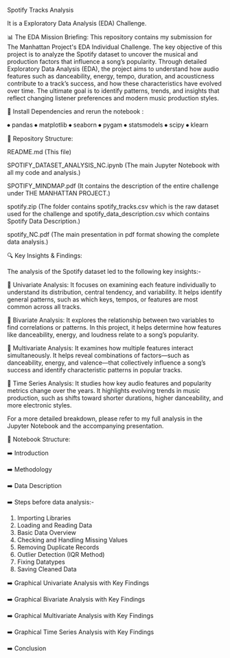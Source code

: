 Spotify Tracks Analysis

It is a Exploratory Data Analysis (EDA) Challenge.

📊 The EDA Mission Briefing: This repository contains my submission for The Manhattan Project's EDA Individual Challenge. The key objective of this project is to analyze the Spotify dataset to uncover the musical and production factors that influence a song’s popularity. Through detailed Exploratory Data Analysis (EDA), the project aims to understand how audio features such as danceability, energy, tempo, duration, and acousticness contribute to a track’s success, and how these characteristics have evolved over time. The ultimate goal is to identify patterns, trends, and insights that reflect changing listener preferences and modern music production styles.


🚀 Install Dependencies and rerun the notebook :

⦁	pandas
⦁	matplotlib
⦁	seaborn
⦁	pygam
⦁	statsmodels
⦁	scipy
⦁	klearn


📁 Repository Structure:

README.md (This file)

SPOTIFY_DATASET_ANALYSIS_NC.ipynb (The main Jupyter Notebook with all my code and analysis.)

SPOTIFY_MINDMAP.pdf (It contains the description of the entire challenge under THE MANHATTAN PROJECT.)

spotify.zip (The folder contains spotify_tracks.csv which is the raw dataset used for the challenge and spotify_data_description.csv which contains Spotify Data Description.)

spotify_NC.pdf (The main presentation in pdf format showing the complete data analysis.)


🔍 Key Insights & Findings:

The analysis of the Spotify dataset led to the following key insights:-

🔹 Univariate Analysis: It focuses on examining each feature individually to understand its distribution, central tendency, and variability. It helps identify general patterns, such as which keys, tempos, or features are most common across all tracks.

🔹 Bivariate Analysis: It explores the relationship between two variables to find correlations or patterns. In this project, it helps determine how features like danceability, energy, and loudness relate to a song’s popularity.

🔹 Multivariate Analysis: It examines how multiple features interact simultaneously. It helps reveal combinations of factors—such as danceability, energy, and valence—that collectively influence a song’s success and identify characteristic patterns in popular tracks.

🔹 Time Series Analysis: It studies how key audio features and popularity metrics change over the years. It highlights evolving trends in music production, such as shifts toward shorter durations, higher danceability, and more electronic styles.

For a more detailed breakdown, please refer to my full analysis in the Jupyter Notebook and the accompanying presentation.


📒 Notebook Structure:

➡️ Introduction

➡️ Methodology

➡️ Data Description

➡️ Steps before data analysis:-
1.	 Importing Libraries
2.	 Loading and Reading Data
3.	 Basic Data Overview
4.	 Checking and Handling Missing Values
5.	 Removing Duplicate Records
6.	 Outlier Detection (IQR Method)
7.	 Fixing Datatypes
8.	 Saving Cleaned Data

➡️ Graphical Univariate Analysis with Key Findings

➡️ Graphical Bivariate Analysis with Key Findings

➡️ Graphical Multivariate Analysis with Key Findings

➡️ Graphical Time Series Analysis with Key Findings

➡️ Conclusion


